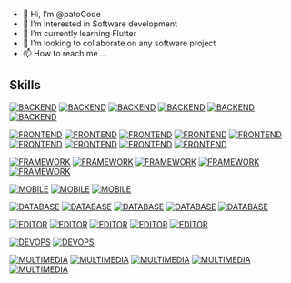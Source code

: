 - 👋 Hi, I’m @patoCode
- 👀 I’m interested in Software development
- 🌱 I’m currently learning Flutter
- 💞️ I’m looking to collaborate on any software project
- 📫 How to reach me ...

## Skills

[![BACKEND](https://img.shields.io/static/v1?label=&message=PHP&color=913399&style=for-the-badge&logo=PHP&logoColor=white)]()
[![BACKEND](https://img.shields.io/static/v1?label=&message=JAVA&color=red&style=for-the-badge&logo=Java&logoColor=white)]()
[![BACKEND](https://img.shields.io/static/v1?label=&message=NodeJs&color=339933&style=for-the-badge&logo=node.js&logoColor=white)]()
[![BACKEND](https://img.shields.io/static/v1?label=&message=Kotlin&color=7F52FF&style=for-the-badge&logo=Kotlin&logoColor=white)]()
[![BACKEND](https://img.shields.io/static/v1?label=&message=C++&color=00599C&style=for-the-badge&logo=C++&logoColor=white)]()
[![BACKEND](https://img.shields.io/static/v1?label=&message=Python&color=3776AB&style=for-the-badge&logo=Python&logoColor=white)]()

[![FRONTEND](https://img.shields.io/static/v1?label=&message=HTML5&color=E34F26&style=for-the-badge&logo=HTML5&logoColor=white)]()
[![FRONTEND](https://img.shields.io/static/v1?label=&message=CSS3&color=1572B6&style=for-the-badge&logo=CSS3&logoColor=white)]()
[![FRONTEND](https://img.shields.io/static/v1?label=&message=Bootstrap&color=7952B3&style=for-the-badge&logo=Bootstrap&logoColor=white)]()
[![FRONTEND](https://img.shields.io/static/v1?label=&message=JavaScript&color=F7DF1E&style=for-the-badge&logo=JavaScript&logoColor=white)]()
[![FRONTEND](https://img.shields.io/static/v1?label=&message=jQuery&color=0769AD&style=for-the-badge&logo=jQuery&logoColor=white)]()
[![FRONTEND](https://img.shields.io/static/v1?label=&message=Vue.js&color=4FC08D&style=for-the-badge&logo=Vue.js&logoColor=white)]()
[![FRONTEND](https://img.shields.io/static/v1?label=&message=Handlebars.js&color=FF2F1C&style=for-the-badge&logo=Handlebars.js&logoColor=white)]()
[![FRONTEND](https://img.shields.io/static/v1?label=&message=FontAwesome&color=528DD7&style=for-the-badge&logo=FontAwesome&logoColor=white)]()
[![FRONTEND](https://img.shields.io/static/v1?label=&message=CoffeeScript&color=2F2625&style=for-the-badge&logo=CoffeeScript&logoColor=white)]()

[![FRAMEWORK](https://img.shields.io/static/v1?label=&message=CodeIgniter&color=EF4223&style=for-the-badge&logo=CodeIgniter&logoColor=white)]()
[![FRAMEWORK](https://img.shields.io/static/v1?label=&message=Laravel&color=FF2D20&style=for-the-badge&logo=Laravel&logoColor=white)]()
[![FRAMEWORK](https://img.shields.io/static/v1?label=&message=Spring&color=6DB33F&style=for-the-badge&logo=Spring&logoColor=white)]()
[![FRAMEWORK](https://img.shields.io/static/v1?label=&message=Symfony&color=000000&style=for-the-badge&logo=Symfony&logoColor=white)]()
[![FRAMEWORK](https://img.shields.io/static/v1?label=&message=Hibernate&color=59666C&style=for-the-badge&logo=Hibernate&logoColor=white)]()

[![MOBILE](https://img.shields.io/static/v1?label=&message=Android&color=3DDC84&style=for-the-badge&logo=Android&logoColor=white)]()
[![MOBILE](https://img.shields.io/static/v1?label=&message=Flutter&color=02569B&style=for-the-badge&logo=Flutter&logoColor=white)]()
[![MOBILE](https://img.shields.io/static/v1?label=&message=Dart&color=0175C2&style=for-the-badge&logo=Dart&logoColor=white)]()

[![DATABASE](https://img.shields.io/static/v1?label=&message=MongoDB&color=47A248&style=for-the-badge&logo=MongoDB&logoColor=white)]()
[![DATABASE](https://img.shields.io/static/v1?label=&message=MySQL&color=4479A1&style=for-the-badge&logo=MySQL&logoColor=white)]()
[![DATABASE](https://img.shields.io/static/v1?label=&message=PostgreSQL&color=4169E1&style=for-the-badge&logo=PostgreSQL&logoColor=white)]()
[![DATABASE](https://img.shields.io/static/v1?label=&message=GraphQL&color=E10098&style=for-the-badge&logo=GraphQL&logoColor=white)]()
[![DATABASE](https://img.shields.io/static/v1?label=&message=Neo4j&color=008CC1&style=for-the-badge&logo=Neo4j&logoColor=white)]()

[![EDITOR](https://img.shields.io/static/v1?label=&message=SublimeText&color=FF9800&style=for-the-badge&logo=SublimeText&logoColor=white)]()
[![EDITOR](https://img.shields.io/static/v1?label=&message=VisualStudioCode&color=007ACC&style=for-the-badge&logo=VisualStudioCode&logoColor=white)]()
[![EDITOR](https://img.shields.io/static/v1?label=&message=NetBeansIDE&color=1B6AC6&style=for-the-badge&logo=ApacheNetBeansIDE&logoColor=white)]()
[![EDITOR](https://img.shields.io/static/v1?label=&message=EclipseIDE&color=2C2255&style=for-the-badge&logo=EclipseIDE&logoColor=white)]()
[![EDITOR](https://img.shields.io/static/v1?label=&message=Zend&color=0679EA&style=for-the-badge&logo=Zend&logoColor=white)]()

[![DEVOPS](https://img.shields.io/static/v1?label=&message=Docker&color=2496ED&style=for-the-badge&logo=Docker&logoColor=white)]()
[![DEVOPS](https://img.shields.io/static/v1?label=&message=Jenkins&color=D24939&style=for-the-badge&logo=Jenkins&logoColor=white)]()

[![MULTIMEDIA](https://img.shields.io/static/v1?label=&message=AdobePhotoshop&color=31A8FF&style=for-the-badge&logo=AdobePhotoshop&logoColor=white)]()
[![MULTIMEDIA](https://img.shields.io/static/v1?label=&message=AdobeIllustrator&color=FF9A00&style=for-the-badge&logo=AdobeIllustrator&logoColor=white)]()
[![MULTIMEDIA](https://img.shields.io/static/v1?label=&message=AdobeDreamweaver&color=FF61F6&style=for-the-badge&logo=AdobeDreamweaver&logoColor=white)]()
[![MULTIMEDIA](https://img.shields.io/static/v1?label=&message=AdobeAfterEffects&color=9999FF&style=for-the-badge&logo=AdobeAfterEffects&logoColor=white)]()
[![MULTIMEDIA](https://img.shields.io/static/v1?label=&message=AdobeXD&color=FF61F6&style=for-the-badge&logo=AdobeXD&logoColor=white)]()
